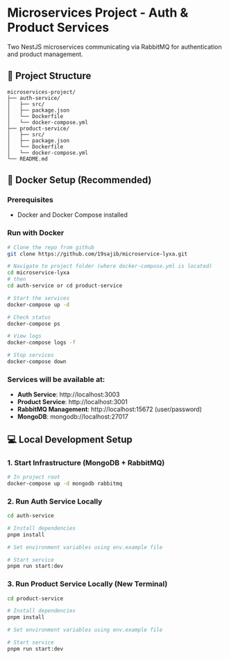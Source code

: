 # Microservices Project - Auth & Product Services

Two NestJS microservices communicating via RabbitMQ for authentication and product management.

## 📁 Project Structure

```
microservices-project/
├── auth-service/
│   ├── src/
│   ├── package.json
│   └── Dockerfile
│   └── docker-compose.yml
├── product-service/
│   ├── src/
│   ├── package.json
│   └── Dockerfile
│   └── docker-compose.yml
└── README.md
```

## 🐳 Docker Setup (Recommended)

### Prerequisites
- Docker and Docker Compose installed

### Run with Docker
```bash
# Clone the repo from github
git clone https://github.com/19sajib/microservice-lyxa.git

# Navigate to project folder (where docker-compose.yml is located)
cd microservice-lyxa
# then
cd auth-service or cd product-service

# Start the services
docker-compose up -d

# Check status
docker-compose ps

# View logs
docker-compose logs -f

# Stop services
docker-compose down
```

### Services will be available at:
- **Auth Service**: http://localhost:3003
- **Product Service**: http://localhost:3001
- **RabbitMQ Management**: http://localhost:15672 (user/password)
- **MongoDB**: mongodb://localhost:27017

## 💻 Local Development Setup

### 1. Start Infrastructure (MongoDB + RabbitMQ)
```bash
# In project root
docker-compose up -d mongodb rabbitmq
```

### 2. Run Auth Service Locally
```bash
cd auth-service

# Install dependencies
pnpm install

# Set environment variables using env.example file

# Start service
pnpm run start:dev
```

### 3. Run Product Service Locally (New Terminal)
```bash
cd product-service

# Install dependencies
pnpm install

# Set environment variables using env.example file

# Start service
pnpm run start:dev
```